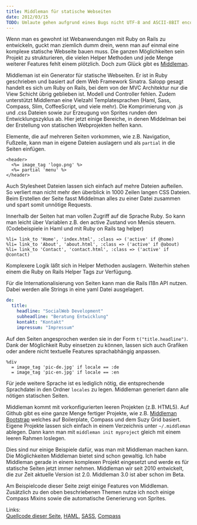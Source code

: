 ```yaml
--- 
title: Middleman für statische Webseiten
date: 2012/03/15
TODO: Umlaute gehen aufgrund eines Bugs nicht UTF-8 and ASCII-8BIT encoding
---
```


Wenn man es gewohnt ist Webanwendungen mit Ruby on Rails zu entwickeln, guckt man ziemlich dumm drein, wenn man auf einmal eine komplexe statische Webseite bauen muss. Die ganzen Möglichkeiten sein Projekt zu strukturieren, die vielen Helper Methoden und jede Menge weiterer Features fehlt einem plötzlich. Doch zum Glück gibt es [Middleman](http://middlemanapp.com/).

Middleman ist ein Generator für statische Webseiten. Er ist in Ruby geschrieben und basiert auf dem Web Framework Sinatra. Salopp gesagt handelt es sich um Ruby on Rails, bei dem von der MVC Architektur nur die View Schicht übrig geblieben ist. Modell und Controller fehlen. Zudem unterstützt Middleman eine Vielzahl Templatesprachen (Haml, Sass, Compass, Slim, CoffeeScript, und viele mehr). Die Komprimierung von .js und .css Dateien sowie zur Erzeugung von Sprites  runden den Entwicklungszyklus ab. Hier jetzt einige Bereiche, in denen Middelman bei der Erstellung von statischen Webprojekten helfen kann.

Elemente, die auf mehreren Seiten vorkommen, wie z.B. Navigation, Fußzeile, kann man in eigene Dateien auslagern und als `partial` in die Seiten einfügen. 

~~~ erb
<header>
  <%= image_tag 'logo.png' %>
  <%= partial 'menu' %>
</header>
~~~
    
Auch Stylesheet Dateien lassen sich einfach auf mehre Dateien aufteilen. So verliert man nicht mehr den überblick in 1000 Zeilen langen CSS Dateien. Beim Erstellen der Seite fasst Middelman alles zu einer Datei zusammen und spart somit unnötige Requests.

Innerhalb der Seiten hat man vollen Zugriff auf die Sprache Ruby. So kann man leicht über Variablen z.B. den active Zustand von Menüs steuern. (Codebeispiele in Haml und mit Ruby on Rails tag helper) 
    
~~~ haml
%li= link_to 'Home', 'index.html', :class => ('active' if @home)
%li= link_to 'About', 'about.html', :class => ('active' if @about)  
%li= link_to 'Contact', 'contact.html', :class => ('active' if @contact)  
~~~
    
Komplexere Logik läßt sich in Helper Methoden auslagern. Weiterhin stehen einem die  Ruby on Rails Helper Tags zur Verfügung.

Für die Internationalisierung von Seiten kann man die Rails I18n API nutzen. Dabei werden alle Strings in eine yaml Datei ausgelagert. 

~~~ yaml
de:  
  title:   
    headline: "SocialWeb Development"  
    subheadline: "Beratung Entwicklung"  
    kontakt: "Kontakt"   
    impressum: "Impressum"  
~~~
    
Auf den Seiten angesprochen werden sie in der Form `t("title.headline")`. Dank der Möglichkeit Ruby einsetzen zu können, lassen sich auch Grafiken oder andere nicht textuelle Features sprachabhängig anpassen.

~~~ haml
%div
  = image_tag 'pic-de.jpg' if locale == :de
  = image_tag 'pic-en.jpg' if locale == :en
~~~
    
Für jede weitere Sprache ist es lediglich nötig, die entsprechende Sprachdatei in den Ordner `locales` zu legen. Middleman generiert dann alle nötigen statischen Seiten.

Middleman kommt mit vorkonfigurierten leeren Projekten (z.B. HTML5). Auf Github gibt es eine ganze Menge fertiger Projekte, wie z.B. [Middleman Bootstrap](https://github.com/nathos/middleman-bootstrap) welches auf Boilerplate, Compass und dem Suzy Grid basiert. Eigene Projekte lassen sich einfach in einem Verzeichnis unter `~/.middleman` ablegen. Dann kann man mit `middleman init myproject` gleich mit einem leeren Rahmen loslegen.

Dies sind nur einige Beispiele dafür, was man mit Middleman machen kann. Die Möglichkeiten Middleman bietet sind schon gewaltig. Ich habe Middleman gerade in einem komplexen Projekt eingesetzt und werde es für statische Seiten jetzt immer nehmen. Middleman wir seit 2010 entwickelt, die zur Zeit aktuelle Version ist 2.0. Middleman 3.0 ist aber schon im Beta.

Am Beispielcode dieser Seite zeigt einige Features von Middleman. Zusätzlich zu den oben beschriebenen Themen nutze ich noch einige Compass Mixins sowie die automatische Generierung von Sprites.

Links:  
[Quellcode dieser Seite](https://github.com/RalphAtHamburg/RalphAtHamburg), [HAML](http://haml-lang.com/),  [SASS](http://sass-lang.com/),  [Compass](http://compass-style.org/)
